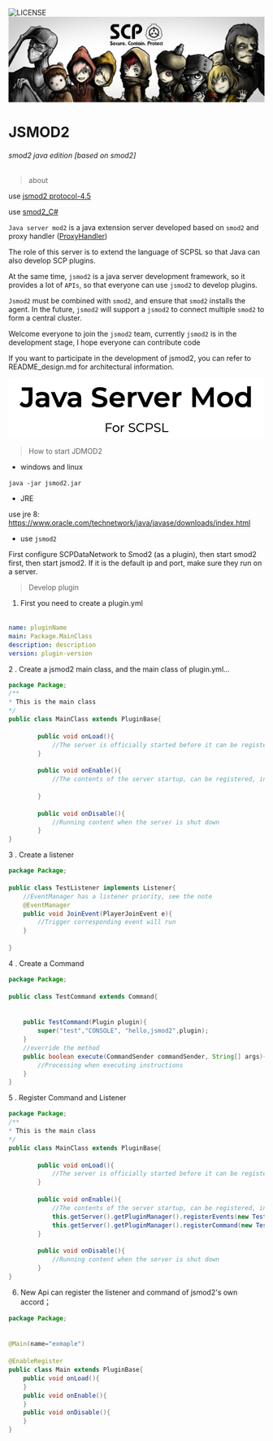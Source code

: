 ![LICENSE](https://img.shields.io/badge/license-GPL-blue.svg)
![BANNER](6DC1237F3087F7B13213246693E6B81E.jpg)
# JSMOD2
###### smod2 java edition [based on smod2]
> about

use [jsmod2 protocol-4.5](https://github.com/jsmod2-java-c/Jsmod2_protocol.git)

use [smod2_C#](https://github.com/Grover-c13/Smod2)

`Java server mod2` is a java extension 
server developed based on `smod2` and proxy 
handler ([ProxyHandler](https://github.com/jsmod2-java-c/ProxyHandler))

The role of this server is to extend the 
language of SCPSL so that Java can also 
develop SCP plugins.

At the same time, `jsmod2` is a java server 
development framework, so it provides a lot of `APIs`,
so that everyone can use `jsmod2` to develop plugins.

`Jsmod2` must be combined with `smod2`, and ensure that `smod2`
installs the agent. In the future, `jsmod2` will support a 
`jsmod2` to connect multiple `smod2` to form a central cluster.

Welcome everyone to join the `jsmod2` team, 
currently `jsmod2` is in the development stage, 
I hope everyone can contribute code

If you want to participate in the development of jsmod2,
you can refer to README_design.md for architectural 
information.

![avatar](github_info/jsmod2-banner.png)
> How to start JDMOD2
* windows and linux

`java -jar jsmod2.jar`

* JRE

use jre 8:
https://www.oracle.com/technetwork/java/javase/downloads/index.html

* use `jsmod2`

First configure SCPDataNetwork to Smod2 (as a plugin), then start smod2 first, 
then start jsmod2. If it is the default ip and port, make sure they run on a server.


> Develop plugin
1. First you need to create a plugin.yml
```yaml

name: pluginName
main: Package.MainClass
description: description
version: plugin-version

```
2 . Create a jsmod2 main class, and the main class of plugin.yml...
```java
package Package;
/**
* This is the main class
*/
public class MainClass extends PluginBase{
    
        public void onLoad(){
            //The server is officially started before it can be registered.
        }
    
        public void onEnable(){
            //The contents of the server startup, can be registered, initialized, etc.
    
        }
    
        public void onDisable(){
            //Running content when the server is shut down
        }
} 

```
3  . Create a listener
```java
package Package;

public class TestListener implements Listener{
    //EventManager has a listener priority, see the note
    @EventManager
    public void JoinEvent(PlayerJoinEvent e){
        //Trigger corresponding event will run
    }
    
}
```
4 . Create a Command
```java
package Package;

public class TestCommand extends Command{
    
   
    public TestCommand(Plugin plugin){
        super("test","CONSOLE", "hello,jsmod2",plugin);
    }
    //override the method
    public boolean execute(CommandSender commandSender, String[] args){
        //Processing when executing instructions
    }
}

```
5 . Register Command and Listener
```java
package Package;
/**
* This is the main class
*/
public class MainClass extends PluginBase{
    
        public void onLoad(){
            //The server is officially started before it can be registered.
        }
    
        public void onEnable(){
            //The contents of the server startup, can be registered, initialized, etc.
            this.getServer().getPluginManager().registerEvents(new TestListener(),this);
            this.getServer().getPluginManager().registerCommand(new TestCommand(this));
        }
    
        public void onDisable(){
            //Running content when the server is shut down
        }
} 

```
6. New Api can register the listener and command of jsmod2's own accord；

```java
package Package;


@Main(name="exmaple")

@EnableRegister
public class Main extends PluginBase{
    public void onLoad(){
    }
    public void onEnable(){
    }
    public void onDisable(){
    }
}
```

